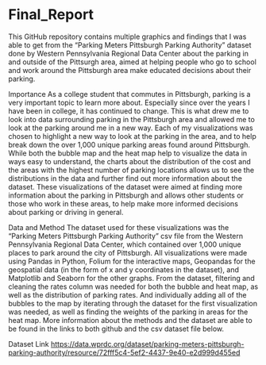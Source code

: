 # Final_Report

This GitHub repository contains multiple graphics and findings that I was able to get from the “Parking Meters Pittsburgh Parking Authority” dataset done by Western Pennsylvania Regional Data Center about the parking in and outside of the Pittsurgh area, aimed at helping people who go to school and work around the Pittsburgh area make educated decisions about their parking.

Importance
As a college student that commutes in Pittsburgh, parking is a very important topic to learn more about. Especially since over the years I have been in college, it has continued to change. This is what drew me to look into data surrounding parking in the Pittsburgh area and allowed me to look at the parking around me in a new way. Each of my visualizations was chosen to highlight a new way to look at the parking in the area, and to help break down the over 1,000 unique parking areas found around Pittsburgh. While both the bubble map and the heat map help to visualize the data in ways easy to understand, the charts about the distribution of the cost and the areas with the highest number of parking locations allows us to see the distributions in the data and further find out more information about the dataset. These visualizations of the dataset were aimed at finding more information about the parking in Pittsburgh and allows other students or those who work in these areas, to help make more informed decisions about parking or driving in general.

Data and Method
The dataset used for these visualizations was the “Parking Meters Pittsburgh Parking Authority” csv file from the Western Pennsylvania Regional Data Center, which contained over 1,000 unique places to park around the city of Pittsburgh. All visualizations were made using Pandas in Python, Folium for the interactive maps, Geopandas for the geospatial data (in the form of x and y coordinates in the dataset), and Matplotlib and Seaborn for the other graphs. From the dataset, filtering and cleaning the rates column was needed for both the bubble and heat map, as well as the distribution of parking rates. And individually adding all of the bubbles to the map by iterating through the dataset for the first visualization was needed, as well as finding the weights of the parking in areas for the heat map. More information about the methods and the dataset are able to be found in the links to both github and the csv dataset file below.

Dataset Link
https://data.wprdc.org/dataset/parking-meters-pittsburgh-parking-authority/resource/72fff5c4-5ef2-4437-9e40-e2d999d455ed
